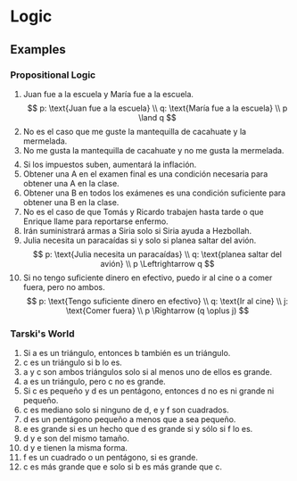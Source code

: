# Logic

## Examples

### Propositional Logic

1. Juan fue a la escuela y María fue a la escuela.
   $$
    p: \text{Juan fue a la escuela} \\
    q: \text{María fue a la escuela} \\
    p \land q
   $$
2. No es el caso que me guste la mantequilla de cacahuate y la mermelada.
3. No me gusta la mantequilla de cacahuate y no me gusta la mermelada.
   $$
   $$
4. Si los impuestos suben, aumentará la inflación.
5. Obtener una A en el examen final es una condición necesaria para obtener una A en la clase.
6. Obtener una B en todos los exámenes es una condición suficiente para obtener una B en la clase.
7. No es el caso de que Tomás y Ricardo trabajen hasta tarde o que Enrique llame para reportarse enfermo.
8. Irán suministrará armas a Siria solo si Siria ayuda a Hezbollah.
9. Julia necesita un paracaídas si y solo si planea saltar del avión.
    $$
    p: \text{Julia necesita un paracaídas} \\
    q: \text{planea saltar del avión} \\
    p \Leftrightarrow q
    $$
10. Si no tengo suficiente dinero en efectivo, puedo ir al cine o a comer fuera, pero no ambos.
    $$
    p: \text{Tengo suficiente dinero en efectivo} \\
    q: \text{Ir al cine} \\
    j: \text{Comer fuera} \\
    p \Rightarrow (q \oplus j)
    $$

### Tarski's World

1. Si a es un triángulo, entonces b también es un triángulo.
2. c es un triángulo si b lo es.
3. a y c son ambos triángulos solo si al menos uno de ellos es grande.
4. a es un triángulo, pero c no es grande.
5. Si c es pequeño y d es un pentágono, entonces d no es ni grande ni pequeño.
6. c es mediano solo si ninguno de d, e y f son cuadrados.
7. d es un pentágono pequeño a menos que a sea pequeño.
8. e es grande si es un hecho que d es grande si y sólo si f lo es.
9. d y e son del mismo tamaño.
10. d y e tienen la misma forma.
11. f es un cuadrado o un pentágono, si es grande.
12. c es más grande que e solo si b es más grande que c.
